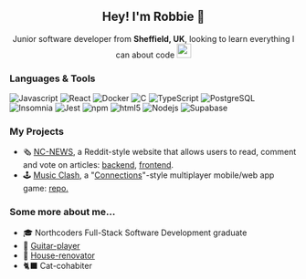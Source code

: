 <h2 align="center">Hey! I'm Robbie 👋</h2>

<p align="center"> Junior software developer from <b>Sheffield, UK</b>, looking to learn everything I can about code <img src="https://emojis.slackmojis.com/emojis/images/1655291484/59662/my_computer.png?1655291484" width="25"> </p>

<h3>Languages & Tools</h3>
<p>
  <img alt="Javascript" src="https://img.shields.io/badge/-Javascript-f7df1d?style=flat-square&logo=javascript&logoColor=white" />
  <img alt="React" src="https://img.shields.io/badge/-React-45b8d8?style=flat-square&logo=react&logoColor=white" />
  <img alt="Docker" src="https://img.shields.io/badge/-Docker-46a2f1?style=flat-square&logo=docker&logoColor=white" />
  <img alt="C" src="https://img.shields.io/badge/-C-669ad3?style=flat-square&logo=C&logoColor=white" />
  <img alt="TypeScript" src="https://img.shields.io/badge/-TypeScript-007ACC?style=flat-square&logo=typescript&logoColor=white" />
  <img alt="PostgreSQL" src="https://img.shields.io/badge/-PostgreSQL-336691?style=flat-square&logo=postgreSQL&logoColor=white" />
  <img alt="Insomnia" src="https://img.shields.io/badge/-Insomnia-5849BE?style=flat-square&logo=insomnia&logoColor=white" />
  <img alt="Jest" src="https://img.shields.io/badge/-Jest-853957?style=flat-square&logo=Jest&logoColor=white" />
  <img alt="npm" src="https://img.shields.io/badge/-NPM-CB3837?style=flat-square&logo=npm&logoColor=white" />
  <img alt="html5" src="https://img.shields.io/badge/-HTML5-E34F26?style=flat-square&logo=html5&logoColor=white" />
  <img alt="Nodejs" src="https://img.shields.io/badge/-Nodejs-43853d?style=flat-square&logo=Node.js&logoColor=white" />
  <img alt="Supabase" src="https://img.shields.io/badge/-Supabase-3ecf8e?style=flat-square&logo=supabase&logoColor=white" />
</p>

<h3>My Projects</h3>
<p>
  <ul>
    <li>🗞️ <a href="https://rc-nc-news.netlify.app/">NC-NEWS</a>, a Reddit-style website that allows users to read, comment and vote on articles: <a href="https://github.com/robbochobbo/nc-news">backend</a>, <a href="https://github.com/robbochobbo/nc-news">frontend</a>. </li>
    <li>🕹️ <a href="https://www.youtube.com/watch?v=yOWpOifUOjw">Music Clash</a>, a "<a href="https://www.nytimes.com/games/connections">Connections</a>"-style multiplayer mobile/web app game: <a href="https://github.com/tartebabba/music-clash">repo.</a></li>
  </ul>
</p>

<h3>Some more about me...</h3>
<p>
    <ul>
      <li>🎓 Northcoders Full-Stack Software Development graduate </li>
      <li>🎸 <a href="https://www.youtube.com/@robbiechapman6780/videos">Guitar-player</a> </li>
      <li>🔨 <a href="https://www.instagram.com/greenhill_house_/">House-renovator</a> </li>
      <li>🐈‍⬛ Cat-cohabiter </li>
    </ul>
</p>

